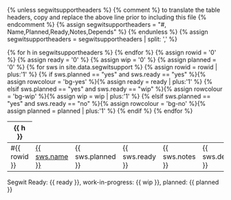 {% unless segwitsupportheaders %}
{% comment %}
  to translate the table headers, copy and replace the above line prior
  to including this file
{% endcomment %}
{% assign segwitsupportheaders = "#, Name,Planned,Ready,Notes,Depends" %}
{% endunless %}
{% assign segwitsupportheaders = segwitsupportheaders | split: ',' %}

<table>

<thead>
<tr>
{% for h in segwitsupportheaders %}
<th>{{ h }}</th>
{% endfor %}
</tr>
</thead>

<tbody>
{% assign rowid = '0' %}
{% assign ready = '0' %}
{% assign wip = '0' %}
{% assign planned = '0' %}
{% for sws in site.data.segwitsupport %}
{% assign rowid = rowid | plus:'1' %}
{% if sws.planned == "yes" and sws.ready == "yes" %}{% assign rowcolour = 'bg-yes' %}{% assign ready = ready | plus:'1' %}
{% elsif sws.planned == "yes" and sws.ready == "wip" %}{% assign rowcolour = 'bg-wip' %}{% assign wip = wip | plus:'1' %}
{% elsif sws.planned == "yes" and sws.ready == "no" %}{% assign rowcolour = 'bg-no' %}{% assign planned = planned | plus:'1' %}
{% endif %}
<tr>
<td class="{{ rowcolour }}">#{{ rowid }}</td>
<td class="{{ rowcolour }}"><a rel="nofollow" href="{{ sws.url }}">{{ sws.name }}</a></td>
<td class="{{ rowcolour }}">{{ sws.planned }}</td>
<td class="{{ rowcolour }}">{{ sws.ready }}</td>
<td class="{{ rowcolour }}">{{ sws.notes }}</td>
<td class="{{ rowcolour }}">{{ sws.depends }}</td>
</tr>
{% endfor %}
</tbody>
</table>

Segwit Ready: {{ ready }}, work-in-progress: {{ wip }}, planned: {{ planned }}

